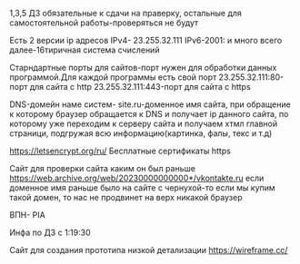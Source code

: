 1,3,5 ДЗ обязательные к сдачи на праверку, остальные для самостоятельной работы-проверяться не будут

Есть 2 версии ip адресов
IPv4- 23.255.32.111
IPv6-2001: и много всего далее-16тиричная система счислений

Старндартные порты для сайтов-порт нужен для обработки данных программой.Для каждой программы есть свой порт
23.255.32.111:80-порт для сайта с http
23.255.32.111:443-порт для сайта с https

DNS-домейн наме систем- site.ru-доменное имя сайта, при обращение к которому браузер обращается к DNS и получает ip данного сайта, по которому уже переходим к серверу сайта и получаем хтмл главной страници, подгружая всю информацию(картинка, фалы, текс и т.д)

https://letsencrypt.org/ru/
Бесплатные сертификаты https

Сайт для проверки сайта каким он был раньше
https://web.archive.org/web/20230000000000*/vkontakte.ru
если доменное имя раньше было на сайте с чернухой-то если мы купим такой домен, то нас не продвинет на верх никакой браузер


ВПН- PIA

Инфа по ДЗ с 1:19:30

Сайт для создания прототипа низкой детализации
https://wireframe.cc/